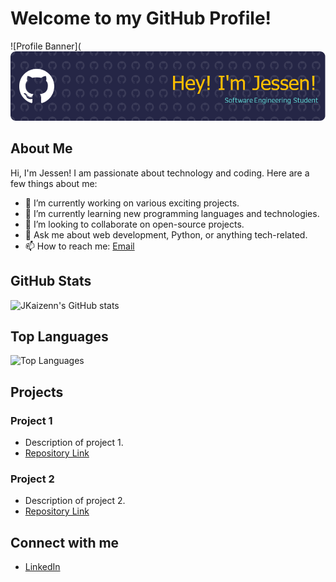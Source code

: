 # Welcome to my GitHub Profile!

![Profile Banner](![Profile Banner](https://github.com/JKaizenn/JKaizenn/blob/main/github-header-image.png)

## About Me
Hi, I'm Jessen! I am passionate about technology and coding. Here are a few things about me:
- 🔭 I’m currently working on various exciting projects.
- 🌱 I’m currently learning new programming languages and technologies.
- 👯 I’m looking to collaborate on open-source projects.
- 💬 Ask me about web development, Python, or anything tech-related.
- 📫 How to reach me: [Email](mailto:for21011@byui.edu)

## GitHub Stats
![JKaizenn's GitHub stats](https://github-readme-stats.vercel.app/api?username=JKaizenn&show_icons=true&theme=radical)

## Top Languages
![Top Languages](https://github-readme-stats.vercel.app/api/top-langs/?username=JKaizenn&layout=compact&theme=radical)

## Projects
### Project 1
- Description of project 1.
- [Repository Link](https://github.com/JKaizenn/project1)

### Project 2
- Description of project 2.
- [Repository Link](https://github.com/JKaizenn/project2)

## Connect with me
- [LinkedIn](https://www.linkedin.com/in/jessen-forbush/)
